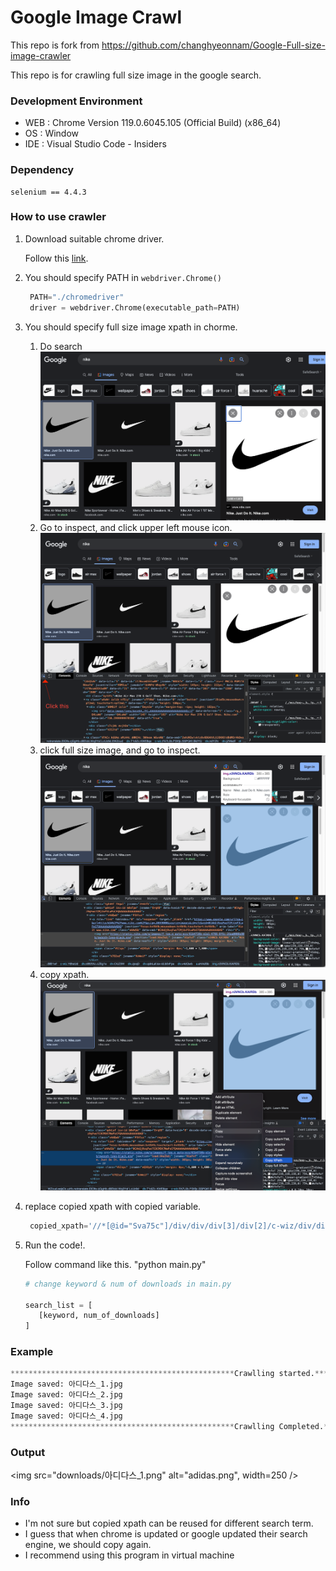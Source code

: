 # Google Image Crawl

This repo is fork from https://github.com/changhyeonnam/Google-Full-size-image-crawler

This repo is for crawling full size image in the google search.

### Development Environment

- WEB : Chrome Version 119.0.6045.105 (Official Build) (x86_64)
- OS : Window
- IDE : Visual Studio Code - Insiders

### Dependency

```
selenium == 4.4.3
```

### How to use crawler

1. Download suitable chrome driver. <p>Follow this [link](https://chromedriver.chromium.org/downloads).</p>
2. You should specify PATH in `webdriver.Chrome()`
   ```python
    PATH="./chromedriver"
    driver = webdriver.Chrome(executable_path=PATH)
   ```
3. You should specify full size image xpath in chorme.

   1. Do search
      ![img.png](img/img.png)
   2. Go to inspect, and click upper left mouse icon.
      ![img_1.png](img/img_1.png)
   3. click full size image, and go to inspect.
      ![img_2.png](img/img_2.png)
   4. copy xpath.
      ![img_3.png](img/img_3.png)

4. replace copied xpath with copied variable.
   ```python
    copied_xpath='//*[@id="Sva75c"]/div/div/div[3]/div[2]/c-wiz/div/div[1]/div[1]/div[3]/div/a/img'
   ```
5. Run the code!. <p>Follow command like this. "python main.py"</p>

   ```python
   # change keyword & num of downloads in main.py

   search_list = [
      [keyword, num_of_downloads]
   ]
   ```

### Example

```python
**************************************************Crawlling started.**************************************************
Image saved: 아디다스_1.jpg
Image saved: 아디다스_2.jpg
Image saved: 아디다스_3.jpg
Image saved: 아디다스_4.jpg
**************************************************Crawlling Completed.**************************************************
```

### Output

<img src="downloads/아디다스_1.png" alt="adidas.png", width=250 />

### Info

- I'm not sure but copied xpath can be reused for different search term.
- I guess that when chrome is updated or google updated their search engine, we should copy again.
- I recommend using this program in virtual machine
